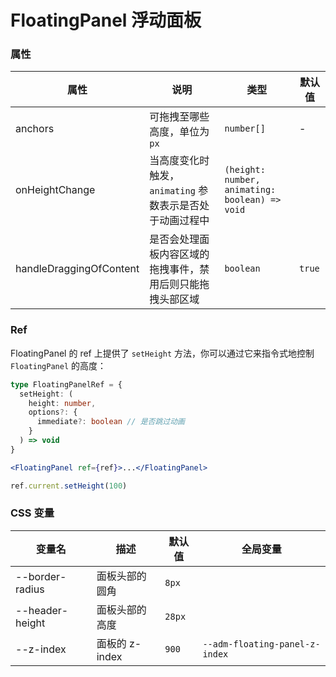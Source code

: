 # FloatingPanel 浮动面板

<code src="./demos/demo1.tsx"></code>

<code src="./demos/demo2.tsx"></code>

<code src="./demos/demo3.tsx"></code>

### 属性

| 属性                    | 说明                                                       | 类型                                           | 默认值 |
| ----------------------- | ---------------------------------------------------------- | ---------------------------------------------- | ------ |
| anchors                 | 可拖拽至哪些高度，单位为 `px`                              | `number[]`                                     | -      |
| onHeightChange          | 当高度变化时触发，`animating` 参数表示是否处于动画过程中   | `(height: number, animating: boolean) => void` |        |
| handleDraggingOfContent | 是否会处理面板内容区域的拖拽事件，禁用后则只能拖拽头部区域 | `boolean`                                      | `true` |

### Ref

FloatingPanel 的 ref 上提供了 `setHeight` 方法，你可以通过它来指令式地控制 `FloatingPanel` 的高度：

```ts
type FloatingPanelRef = {
  setHeight: (
    height: number,
    options?: {
      immediate?: boolean // 是否跳过动画
    }
  ) => void
}
```

```jsx
<FloatingPanel ref={ref}>...</FloatingPanel>

ref.current.setHeight(100)
```

### CSS 变量

| 变量名          | 描述           | 默认值 | 全局变量                       |
| --------------- | -------------- | ------ | ------------------------------ |
| --border-radius | 面板头部的圆角 | `8px`  |                                |
| --header-height | 面板头部的高度 | `28px` |                                |
| --z-index       | 面板的 z-index | `900`  | `--adm-floating-panel-z-index` |
